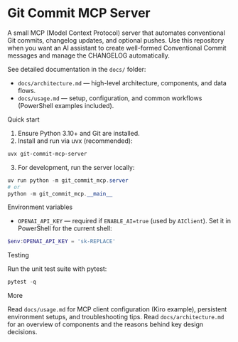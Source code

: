 # Git Commit MCP Server

A small MCP (Model Context Protocol) server that automates conventional Git commits, changelog updates, and optional pushes. Use this repository when you want an AI assistant to create well-formed Conventional Commit messages and manage the CHANGELOG automatically.

See detailed documentation in the `docs/` folder:

- `docs/architecture.md` — high-level architecture, components, and data flows.
- `docs/usage.md` — setup, configuration, and common workflows (PowerShell examples included).

Quick start

1. Ensure Python 3.10+ and Git are installed.
2. Install and run via uvx (recommended):

```powershell
uvx git-commit-mcp-server
```

3. For development, run the server locally:

```powershell
uv run python -m git_commit_mcp.server
# or
python -m git_commit_mcp.__main__
```

Environment variables

- `OPENAI_API_KEY` — required if `ENABLE_AI=true` (used by `AIClient`). Set it in PowerShell for the current shell:

```powershell
$env:OPENAI_API_KEY = 'sk-REPLACE'
```

Testing

Run the unit test suite with pytest:

```powershell
pytest -q
```

More

Read `docs/usage.md` for MCP client configuration (Kiro example), persistent environment setups, and troubleshooting tips. Read `docs/architecture.md` for an overview of components and the reasons behind key design decisions.

